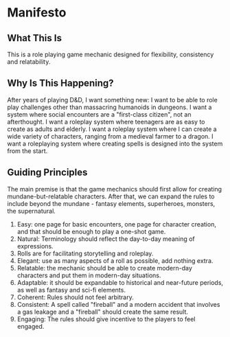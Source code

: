 # Manifesto

## What This Is

This is a role playing game mechanic designed for flexibility, consistency and relatability.

## Why Is This Happening?

After years of playing D&D, I want something new: I want to be able to role play challenges
other than massacring humanoids in dungeons. I want a system where social encounters 
are a "first-class citizen", not an afterthought. I want a roleplay system where 
teenagers are as easy to create as adults and elderly. I want a roleplay system
where I can create a wide variety of characters, ranging from a medieval farmer 
to a dragon. I want a roleplaying system where creating spells is designed into
the system from the start.


## Guiding Principles

The main premise is that the game mechanics should first allow for creating mundane-but-relatable characters. 
After that, we can expand the rules to include beyond the mundane - fantasy elements, superheroes, monsters,
the supernatural.

1. Easy: one page for basic encounters, one page for character creation, and that should be enough to play a one-shot game.
2. Natural: Terminology should reflect the day-to-day meaning of expressions.
3. Rolls are for facilitating storytelling and roleplay.
4. Elegant: use as many aspects of a roll as possible, add nothing extra.
5. Relatable: the mechanic should be able to create modern-day characters and put them in modern-day situations.
6. Adaptable: it should be expandable to historical and near-future periods, as well as fantasy and sci-fi elements.
7. Coherent: Rules should not feel arbitrary. 
8. Consistent: A spell called "fireball" and a modern accident that involves a gas leakage and a "fireball" should create the same result.
9. Engaging: The rules should give incentive to the players to feel engaged.
